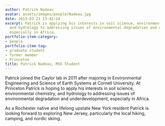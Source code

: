 ```yaml
---
author: Patrick Nadeau
avatar: assets/images/people/Nadeau.jpg
date: 2013-03-21 13:42:14
excerpt: Patrick is applying his interests in soil science, environmental chemistry,
  and hydrology to addressing issues of environmental degradation and underdevelopment,
  especially in Africa.
portfolio-item-category:
- people
portfolio-item-tag:
- graduate student
- former member
- Princeton
title: Patrick Nadeau, MSE Student
---
```


 

Patrick joined the Caylor lab in 2011 after majoring in Environmental Engineering and Science of Earth Systems at Cornell University. At Princeton Patrick is hoping to apply his interests in soil science, environmental chemistry, and hydrology to addressing issues of environmental degradation and underdevelopment, especially in Africa.
  
As a Rochester native and lifelong upstate New York resident Patrick is looking forward to exploring New Jersey, particularly the local hiking, camping, and nordic skiing.